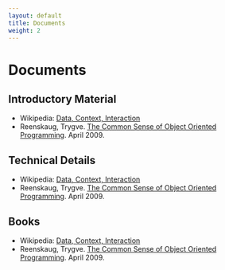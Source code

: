 ```yaml
---
layout: default
title: Documents
weight: 2
---
```


# Documents

## Introductory Material

- Wikipedia: [Data, Context, Interaction](http://en.wikipedia.org/wiki/Data,_Context_and_Interaction)
- Reenskaug, Trygve. [The Common Sense of Object Oriented Programming](/documents/commonsense.pdf). April 2009.

## Technical Details

- Wikipedia: [Data, Context, Interaction](http://en.wikipedia.org/wiki/Data,_Context_and_Interaction)
- Reenskaug, Trygve. [The Common Sense of Object Oriented Programming](/documents/commonsense.pdf). April 2009.

## Books

- Wikipedia: [Data, Context, Interaction](http://en.wikipedia.org/wiki/Data,_Context_and_Interaction)
- Reenskaug, Trygve. [The Common Sense of Object Oriented Programming](/documents/commonsense.pdf). April 2009.